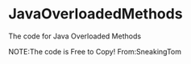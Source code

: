# JavaOverloadedMethods
The code for Java Overloaded Methods

NOTE:The code is Free to Copy!
From:SneakingTom
